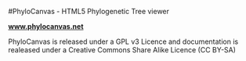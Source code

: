 #PhyloCanvas - HTML5 Phylogenetic Tree viewer

**www.phylocanvas.net**

PhyloCanvas is released under a GPL v3 Licence and documentation is realeased under a Creative Commons Share Alike Licence (CC BY-SA)
